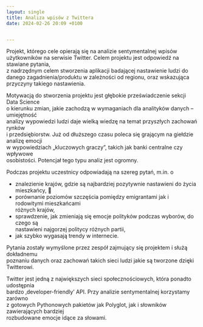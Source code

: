 ```yaml
---
layout: single
title: Analiza wpisów z Twittera
date: 2024-02-26 20:09 +0100


---
```

Projekt, którego cele opierają się na analizie sentymentalnej wpisów  
użytkowników na serwisie Twitter. Celem projektu jest odpowiedź na stawiane pytania,  
z nadrzędnym celem stworzenia aplikacji badającej nastawienie ludzi do danego zagadnienia/produktu w zależności od regionu, oraz wskazująca  
przyczyny takiego nastawienia.

Motywacją do stworzenia projektu jest głębokie przeświadczenie sekcji Data Science  
o kierunku zmian, jakie zachodzą w wymaganiach dla analityków danych – umiejętność  
analizy wypowiedzi ludzi daje wielką wiedzę na temat przyszłych zachowań rynków  
i przedsiębiorstw. Już od dłuższego czasu poleca się grającym na giełdzie analizę emocji  
w wypowiedziach „kluczowych graczy”, takich jak banki centralne czy wpływowe  
osobistości. Potencjał tego typu analiz jest ogromny.

Podczas projektu uczestnicy odpowiadają na szereg pytań, m.in. o

*   znalezienie krajów, gdzie są najbardziej pozytywnie nastawieni do życia mieszkańcy, 🙂
*   porównanie poziomów szczęścia pomiędzy emigrantami jak i rodowitymi mieszkańcami  
    różnych krajów,
*   sprawdzenie, jak zmieniają się emocje polityków podczas wyborów, do czego są  
    nastawieni najgorzej politycy różnych partii,
*   jak szybko wygasają trendy w internecie.

Pytania zostały wymyślone przez zespół zajmujący się projektem i służą dokładnemu  
poznaniu danych oraz zachowań takich sieci ludzi jakie są tworzone dzięki Twitterowi.

Twitter jest jedną z największych sieci społecznościowych, która ponadto udostępnia  
bardzo ‚developer-friendly’ API. Przy analizie sentymentalnej korzystamy zarówno  
z gotowych Pythonowych pakietów jak Polyglot, jak i słowników zawierających bardziej  
rozbudowane emocje idące za słowami.